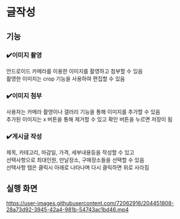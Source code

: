 # 글작성
## 기능


### ✔️이미지 촬영
안드로이드 카메라를 이용한 이미지를 촬영하고 첨부할 수 있음  
촬영한 이미지는 crop 기능을 사용하여 편집할 수 있음


### ✔️이미지 첨부
사용자는 카메라 촬영이나 갤러리 기능을 통해 이미지를 추가할 수 있음  
추가된 이미지는 x 버튼을 통해 제거할 수 있고 확인 버튼을 누르면 저장이 됨


### ✔️게시글 작성
제목, 카테고리, 마감일, 가격, 세부내용등을 작성할 수 있고  
선택사항으로 최대인원, 만날장소, 구매장소들을 선택할 수 있음  
선택사항 탭은 클릭시 아래로 나타나며 다시 클릭하면 위로 사라짐


## 실행 화면

https://user-images.githubusercontent.com/72062916/204451808-28a73d92-3945-42a4-981b-54743ac1bd46.mp4
